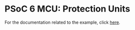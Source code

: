 # PSoC 6 MCU: Protection Units

For the documentation related to the example, click  [here](../README.md).